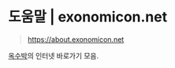 # 도움말 | exonomicon.net

> <https://about.exonomicon.net>

[옥수박](https://github.com/oxmhpark)의 인터넷 바로가기 모음.
